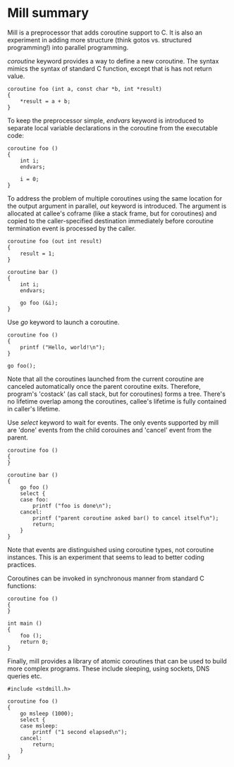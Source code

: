 Mill summary
============

Mill is a preprocessor that adds coroutine support to C. It is also
an experiment in adding more structure (think gotos vs. structured programming!)
into parallel programming.

*coroutine* keyword provides a way to define a new coroutine. The syntax mimics
the syntax of standard C function, except that is has not return value.

```
coroutine foo (int a, const char *b, int *result)
{
    *result = a + b;
}
```

To keep the preprocessor simple, *endvars* keyword is introduced to separate
local variable declarations in the coroutine from the executable code:

```
coroutine foo ()
{
    int i;
    endvars;

    i = 0;
}
```

To address the problem of multiple coroutines using the same location for the
output argument in parallel, *out* keyword is introduced. The argument is
allocated at callee's coframe (like a stack frame, but for coroutines) and
copied to the caller-specified destination immediately before coroutine
termination event is processed by the caller.

```
coroutine foo (out int result)
{
    result = 1;
}

coroutine bar ()
{
    int i;
    endvars;

    go foo (&i);
}
``` 

Use *go* keyword to launch a coroutine.

```
coroutine foo ()
{
    printf ("Hello, world!\n");
}

go foo();
```

Note that all the coroutines launched from the current coroutine are canceled
automatically once the parent coroutine exits. Therefore, program's 'costack'
(as call stack, but for coroutines) forms a tree. There's no lifetime overlap
among the coroutines, callee's lifetime is fully contained in caller's lifetime.

Use *select* keyword to wait for events. The only events supported by mill are
'done' events from the child corouines and 'cancel' event from the parent.

```
coroutine foo ()
{
}

coroutine bar ()
{
    go foo ()
    select {
    case foo:
        printf ("foo is done\n");
    cancel:
        printf ("parent coroutine asked bar() to cancel itself\n");
        return;
    }
}
```

Note that events are distinguished using coroutine types, not coroutine
instances. This is an experiment that seems to lead to better coding practices.

Coroutines can be invoked in synchronous manner from standard C functions:

```
coroutine foo ()
{
}

int main ()
{
    foo ();
    return 0;
}
```

Finally, mill provides a library of atomic coroutines that can be used to build
more complex programs. These include sleeping, using sockets, DNS queries etc.

```
#include <stdmill.h>

coroutine foo ()
{
    go msleep (1000);
    select {
    case msleep:
        printf ("1 second elapsed\n");
    cancel:
        return;
    }
}
```

